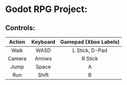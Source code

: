 # Godot RPG Project:

## Controls:
| Action | Keyboard | Gamepad (Xbox Labels) |
|:------:|:--------:|:---------------------:|
|  Walk  |   WASD   |     L Stick, D-Pad    |
| Camera |  Arrows  |        R Stick        |
|  Jump  |   Space  |           A           |
|   Run  |   Shift  |           B           |
